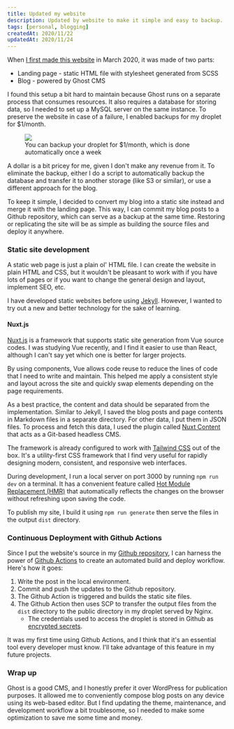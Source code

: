 ```yaml
---
title: Updated my website
description: Updated by website to make it simple and easy to backup.
tags: [personal, blogging]
createdAt: 2020/11/22
updatedAt: 2020/11/24
---
```


When [I first made this website](/blog/how-i-created-my-website) in March 2020, it was made of two parts:

* Landing page - static HTML file with stylesheet generated from SCSS
* Blog - powered by Ghost CMS

I found this setup a bit hard to maintain because Ghost runs on a separate process that consumes resources. It also requires a database for storing data, so I needed to set up a MySQL server on the same instance. To preserve the website in case of a failure, I enabled backups for my droplet for $1/month.

<figure>
  <a href="/media/updated-my-website-01.png" target="_blank">
    <img src="/media/updated-my-website-01.png" />
  </a>
  <figcaption>You can backup your droplet for $1/month, which is done automatically once a week</figcaption>
</figure>

A dollar is a bit pricey for me, given I don't make any revenue from it. To eliminate the backup, either I do a script to automatically backup the database and transfer it to another storage (like S3 or similar), or use a different approach for the blog.

To keep it simple, I decided to convert my blog into a static site instead and merge it with the landing page. This way, I can commit my blog posts to a Github repository, which can serve as a backup at the same time. Restoring or replicating the site will be as simple as building the source files and deploy it anywhere.

### Static site development

A static web page is just a plain ol' HTML file. I can create the website in plain HTML and CSS, but it wouldn't be pleasant to work with if you have lots of pages or if you want to change the general design and layout, implement SEO, etc.

I have developed static websites before using [Jekyll](https://jekyllrb.com/). However, I wanted to try out a new and better technology for the sake of learning.

#### Nuxt.js

[Nuxt.js](https://nuxtjs.org/) is a framework that supports static site generation from Vue source codes. I was studying Vue recently, and I find it easier to use than React, although I can't say yet which one is better for larger projects.

By using components, Vue allows code reuse to reduce the lines of code that I need to write and maintain. This helped me apply a consistent style and layout across the site and quickly swap elements depending on the page requirements.

As a best practice, the content and data should be separated from the implementation. Similar to Jekyll, I saved the blog posts and page contents in Markdown files in a separate directory. For other data, I put them in JSON files. To process and fetch this data, I used the plugin called [Nuxt Content](https://content.nuxtjs.org/) that acts as a Git-based headless CMS.

The framework is already configured to work with [Tailwind CSS](https://tailwindcss.com/) out of the box. It's a utility-first CSS framework that I find very useful for rapidly designing modern, consistent, and responsive web interfaces.

During development, I run a local server on port 3000 by running `npm run dev` on a terminal. It has a convenient feature called [Hot Module Replacement (HMR)](https://stackoverflow.com/questions/24581873/what-exactly-is-hot-module-replacement-in-webpack) that automatically reflects the changes on the browser without refreshing upon saving the code.

To publish my site, I build it using `npm run generate` then serve the files in the output `dist` directory.

### Continuous Deployment with Github Actions

Since I put the website's source in my [Github repository](https://github.com/johnillo/mywebsite-v2), I can harness the power of [Github Actions](https://github.com/features/actions) to create an automated build and deploy workflow. Here's how it goes:

1. Write the post in the local environment.
2. Commit and push the updates to the Github repository.
3. The Github Action is triggered and builds the static site files.
4. The Github Action then uses SCP to transfer the output files from the `dist` directory to the public directory in my droplet served by Nginx.
    - The credentials used to access the droplet is stored in Github as [encrypted secrets](https://docs.github.com/en/free-pro-team@latest/actions/reference/encrypted-secrets).

It was my first time using Github Actions, and I think that it's an essential tool every developer must know. I'll take advantage of this feature in my future projects.

### Wrap up

Ghost is a good CMS, and I honestly prefer it over WordPress for publication purposes. It allowed me to conveniently compose blog posts on any device using its web-based editor. But I find updating the theme, maintenance, and development workflow a bit troublesome, so I needed to make some optimization to save me some time and money.
